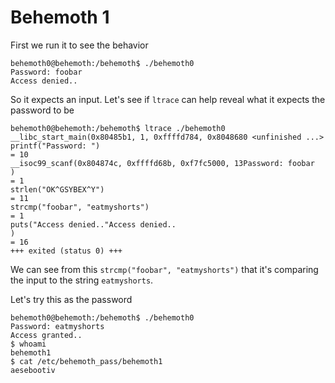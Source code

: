 # Behemoth 1

First we run it to see the behavior

```
behemoth0@behemoth:/behemoth$ ./behemoth0
Password: foobar
Access denied..
```

So it expects an input. Let's see if `ltrace` can help reveal what it expects the password to be

```
behemoth0@behemoth:/behemoth$ ltrace ./behemoth0
__libc_start_main(0x80485b1, 1, 0xffffd784, 0x8048680 <unfinished ...>
printf("Password: ")                                                                                                                               = 10
__isoc99_scanf(0x804874c, 0xffffd68b, 0xf7fc5000, 13Password: foobar
)                                                                                              = 1
strlen("OK^GSYBEX^Y")                                                                                                                              = 11
strcmp("foobar", "eatmyshorts")                                                                                                                    = 1
puts("Access denied.."Access denied..
)                                                                                                                            = 16
+++ exited (status 0) +++
```

We can see from this `strcmp("foobar", "eatmyshorts")` that it's comparing the input to the string `eatmyshorts`.

Let's try this as the password

```
behemoth0@behemoth:/behemoth$ ./behemoth0
Password: eatmyshorts
Access granted..
$ whoami
behemoth1
$ cat /etc/behemoth_pass/behemoth1
aesebootiv
```
